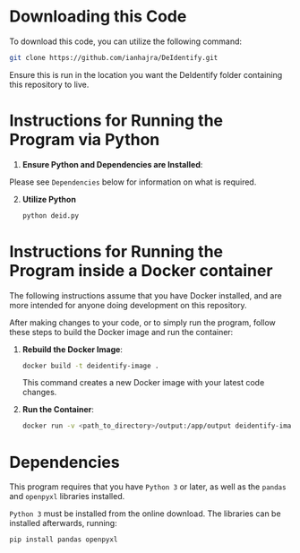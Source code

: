 # Downloading this Code

To download this code, you can utilize the following command:

```bash
git clone https://github.com/ianhajra/DeIdentify.git
```

Ensure this is run in the location you want the DeIdentify folder containing this repository to live.

# Instructions for Running the Program via Python

1. **Ensure Python and Dependencies are Installed**:

Please see `Dependencies` below for information on what is required.

2. **Utilize Python**

   ```bash
   python deid.py
   ```

# Instructions for Running the Program inside a Docker container

The following instructions assume that you have Docker installed, and are more intended for anyone doing development on this repository.

After making changes to your code, or to simply run the program, follow these steps to build the Docker image and run the container:

1. **Rebuild the Docker Image**:

   ```bash
   docker build -t deidentify-image .
   ```

   This command creates a new Docker image with your latest code changes.

2. **Run the Container**:

   ```bash
   docker run -v <path_to_directory>/output:/app/output deidentify-image

   ```

# Dependencies

This program requires that you have `Python 3` or later, as well as the `pandas` and `openpyxl` libraries installed. 

`Python 3` must be installed from the online download. The libraries can be installed afterwards, running:

```bash
pip install pandas openpyxl
```
